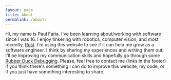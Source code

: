 ```yaml
---
layout: page
title: About
permalink: /about/
---
```


Hi, my name is Paul Faria. I've been learning about/working with
software since I was 16. I enjoy tinkering with robotics, computer
vision, and most recently, [Rust](http://www.rust-lang.org/). I'm
using this website to see if it can help me grow as a software
engineer. I think by sharing my experiences and writing
them out, I'll be improving my communication skills and hopefully go
through some [Rubber Duck Debugging](https://en.wikipedia.org/wiki/Rubber_duck_debugging).
Please, feel free to contact me (links in the footer) if you think
there's something I can do to improve this website, my code, or
if you just have something interesting to share.
